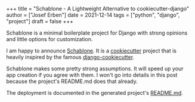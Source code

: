 +++
title = "Schablone - A Lightweight Alternative to cookiecutter-django"
author = ["Josef Erben"]
date = 2021-12-14
tags = ["python", "django", "project"]
draft = false
+++

Schablone is a minimal boilerplate project for Django with strong opinions and little options for customization.

<!--more-->

I am happy to announce [Schablone](<https://github.com/joseferben/schablone>). It is a [cookiecutter](<https://github.com/cookiecutter/cookiecutter>) project that is heavily inspired by the famous [django-cookiecutter](<https://github.com/cookiecutter/cookiecutter-django>).

Schablone makes some pretty strong assumptions. It will speed up your app creation if you agree with them. I won't go into details in this post because the project's README.md does that already.

The deployment is documented in the generated project's [README.md](<https://github.com/joseferben/schablone/blob/main/%7B%7Bcookiecutter.project%5Fslug%7D%7D/README.md>).
